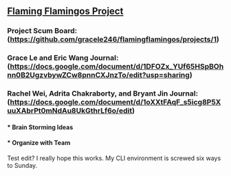 ##  [Flaming Flamingos Project](https://github.com/gracele246/flamingflamingos.git)
### Project Scum Board:(https://github.com/gracele246/flamingflamingos/projects/1)
### Grace Le and Eric Wang Journal:(https://docs.google.com/document/d/1DFOZx_YUf65HSpBOhnn0B2UgzvbywZCw8pnnCXJnzTo/edit?usp=sharing)
### Rachel Wei, Adrita Chakraborty, and Bryant Jin Journal:(https://docs.google.com/document/d/1oXXtFAqF_s5icg8P5XuuXAbrPt0mNdAu8UkGthrLf6o/edit)
#### * Brain Storming Ideas
#### * Organize with Team


Test edit? I really hope this works. My CLI environment is screwed six ways to Sunday.

